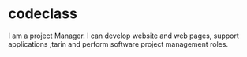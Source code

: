 # codeclass
I am a project Manager. I can develop website and web pages, support applications ,tarin and perform software project management roles.
